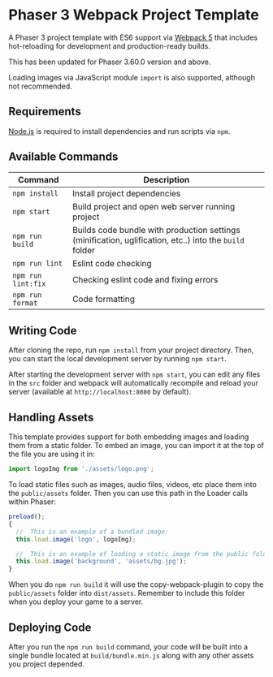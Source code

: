 # Phaser 3 Webpack Project Template

A Phaser 3 project template with ES6 support via [Webpack 5](https://webpack.js.org/) that includes hot-reloading for development and production-ready builds.

This has been updated for Phaser 3.60.0 version and above.

Loading images via JavaScript module `import` is also supported, although not recommended.

## Requirements

[Node.js](https://nodejs.org) is required to install dependencies and run scripts via `npm`.

## Available Commands

| Command         | Description                                                                                             |
| --------------- |---------------------------------------------------------------------------------------------------------|
| `npm install`   | Install project dependencies                                                                            |
| `npm start`     | Build project and open web server running project                                                       |
| `npm run build` | Builds code bundle with production settings (minification, uglification, etc..) into the `build` folder |
| `npm run lint` | Eslint code checking                                                                                    |
| `npm run lint:fix` | Checking eslint code and fixing errors                                                                  |
| `npm run format` | Code formatting                                                                                         |
## Writing Code

After cloning the repo, run `npm install` from your project directory. Then, you can start the local development server by running `npm start`.

After starting the development server with `npm start`, you can edit any files in the `src` folder and webpack will automatically recompile and reload your server (available at `http://localhost:8080` by default).

## Handling Assets

This template provides support for both embedding images and loading them from a static folder. To embed an image, you can import it at the top of the file you are using it in:

```js
import logoImg from './assets/logo.png';
```

To load static files such as images, audio files, videos, etc place them into the `public/assets` folder. Then you can use this path in the Loader calls within Phaser:

```js
preload();
{
  //  This is an example of a bundled image:
  this.load.image('logo', logoImg);

  //  This is an example of loading a static image from the public folder:
  this.load.image('background', 'assets/bg.jpg');
}
```

When you do `npm run build` it will use the copy-webpack-plugin to copy the `public/assets` folder into `dist/assets`. Remember to include this folder when you deploy your game to a server.

## Deploying Code

After you run the `npm run build` command, your code will be built into a single bundle located at `build/bundle.min.js` along with any other assets you project depended.
